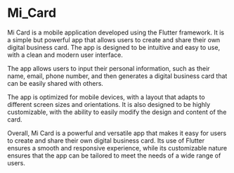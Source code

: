 # Mi_Card
 Mi Card is a mobile application developed using the Flutter framework. It is a simple but powerful app that allows users to create and share their own digital business card. The app is designed to be intuitive and easy to use, with a clean and modern user interface.

The app allows users to input their personal information, such as their name, email, phone number, and then generates a digital business card that can be easily shared with others. 

The app is optimized for mobile devices, with a layout that adapts to different screen sizes and orientations. It is also designed to be highly customizable, with the ability to easily modify the design and content of the card.

Overall, Mi Card is a powerful and versatile app that makes it easy for users to create and share their own digital business card. Its use of Flutter ensures a smooth and responsive experience, while its customizable nature ensures that the app can be tailored to meet the needs of a wide range of users.




